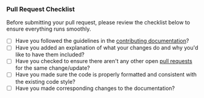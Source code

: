 ### Pull Request Checklist

Before submitting your pull request, please review the checklist below to ensure everything runs smoothly.

 - [ ] Have you followed the guidelines in the [contributing documentation](https://github.com/jgphilpott/convert#contribute)?
 - [ ] Have you added an explanation of what your changes do and why you'd like to have them included?
 - [ ] Have you checked to ensure there aren't any other open [pull requests](https://github.com/jgphilpott/convert/pulls) for the same change/update?
 - [ ] Have you made sure the code is properly formatted and consistent with the existing code style?
 - [ ] Have you made corresponding changes to the documentation?